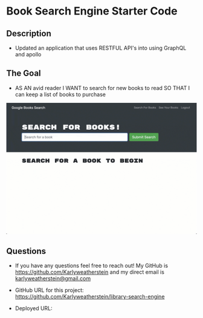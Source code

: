 # Book Search Engine Starter Code

## Description

- Updated an application that uses RESTFUL API's into using GraphQL and apollo

## The Goal

- AS AN avid reader
  I WANT to search for new books to read
  SO THAT I can keep a list of books to purchase

![Mockup](/client/public/library-search-mockup.jpg)

## Questions

- If you have any questions feel free to reach out! My GitHub is https://github.com/Karlyweatherstein and my direct email is karlyweatherstein@gmail.com

- GitHub URL for this project: https://github.com/Karlyweatherstein/library-search-engine

- Deployed URL:
